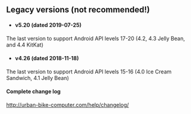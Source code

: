 ##  Legacy versions (not recommended!)

 - #### v5.20 (dated 2019-07-25)

The last version to support Android API levels 17-20 (4.2, 4.3 Jelly Bean, and 4.4 KitKat)

 - #### v4.26 (dated 2018-11-18)

The last version to support Android API levels 15-16 (4.0 Ice Cream Sandwich, 4.1 Jelly Bean)


#### Complete change log

http://urban-bike-computer.com/help/changelog/
